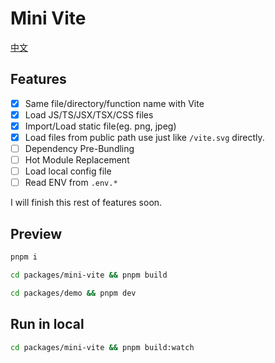 # Mini Vite

[中文](./README-CN.md)  

## Features

- [x] Same file/directory/function name with Vite
- [x] Load JS/TS/JSX/TSX/CSS files
- [x] Import/Load static file(eg. png, jpeg)
- [x] Load files from public path use just like `/vite.svg` directly.
- [ ] Dependency Pre-Bundling 
- [ ] Hot Module Replacement
- [ ] Load local config file
- [ ] Read ENV from `.env.*`

I will finish this rest of features soon.   

## Preview

```bash
pnpm i

cd packages/mini-vite && pnpm build 

cd packages/demo && pnpm dev
```

## Run in local

```bash
cd packages/mini-vite && pnpm build:watch
```